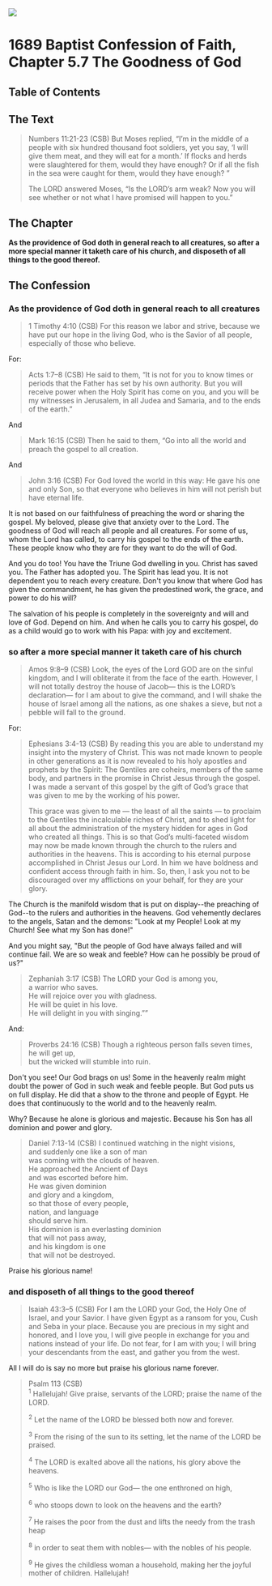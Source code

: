 <img class="intro-right" src="../images/art-1689.png">

# 1689 Baptist Confession of Faith, Chapter 5.7 The Goodness of God

## Table of Contents

<!-- toc -->

## The Text

>Numbers 11:21-23 (CSB) But Moses replied, “I’m in the middle of a people with six hundred thousand foot soldiers, yet you say, ‘I will give them meat, and they will eat for a month.’ If flocks and herds were slaughtered for them, would they have enough? Or if all the fish in the sea were caught for them, would they have enough? ”
>
>The LORD answered Moses, “Is the LORD’s arm weak? Now you will see whether or not what I have promised will happen to you.”

## The Chapter

**As the providence of God doth in general reach to all creatures, so after a more special manner it taketh care of his church, and disposeth of all things to the good thereof.**

## The Confession

### As the providence of God doth in general reach to all creatures

>1 Timothy 4:10 (CSB) For this reason we labor and strive, because we have put our hope in the living God, who is the Savior of all people, especially of those who believe.

For:

>Acts 1:7–8 (CSB) He said to them, “It is not for you to know times or periods that the Father has set by his own authority. But you will receive power when the Holy Spirit has come on you, and you will be my witnesses in Jerusalem, in all Judea and Samaria, and to the ends of the earth.”

And

>Mark 16:15 (CSB) Then he said to them, “Go into all the world and preach the gospel to all creation.

And

>John 3:16 (CSB) For God loved the world in this way: He gave his one and only Son, so that everyone who believes in him will not perish but have eternal life.

It is not based on our faithfulness of preaching the word or sharing the gospel. My beloved, please give that anxiety over to the Lord. The goodness of God will reach all people and all creatures. For some of us, whom the Lord has called, to carry his gospel to the ends of the earth. These people know who they are for they want to do the will of God.

And you do too! You have the Triune God dwelling in you. Christ has saved you. The Father has adopted you. The Spirit has lead you. It is not dependent you to reach every creature. Don't you know that where God has given the commandment, he has given the predestined work, the grace, and power to do his will?

The salvation of his people is completely in the sovereignty and will and love of God. Depend on him. And when he calls you to carry his gospel, do as a child would go to work with his Papa: with joy and excitement.

### so after a more special manner it taketh care of his church

>Amos 9:8–9 (CSB) Look, the eyes of the Lord GOD are on the sinful kingdom, and I will obliterate it from the face of the earth. However, I will not totally destroy the house of Jacob— this is the LORD’s declaration— for I am about to give the command, and I will shake the house of Israel among all the nations, as one shakes a sieve, but not a pebble will fall to the ground.

For:

>Ephesians 3:4-13 (CSB) By reading this you are able to understand my insight into the mystery of Christ. This was not made known to people in other generations as it is now revealed to his holy apostles and prophets by the Spirit: The Gentiles are coheirs, members of the same body, and partners in the promise in Christ Jesus through the gospel. I was made a servant of this gospel by the gift of God’s grace that was given to me by the working of his power.
>
>This grace was given to me — the least of all the saints — to proclaim to the Gentiles the incalculable riches of Christ, and to shed light for all about the administration of the mystery hidden for ages in God who created all things. This is so that God’s multi-faceted wisdom may now be made known through the church to the rulers and authorities in the heavens. This is according to his eternal purpose accomplished in Christ Jesus our Lord. In him we have boldness and confident access through faith in him. So, then, I ask you not to be discouraged over my afflictions on your behalf, for they are your glory.

The Church is the manifold wisdom that is put on display--the preaching of God--to the rulers and authorities in the heavens. God vehemently declares to the angels, Satan and the demons: "Look at my People! Look at my Church! See what my Son has done!"

And you might say, "But the people of God have always failed and will continue fail. We are so weak and feeble? How can he possibly be proud of us?"

>Zephaniah 3:17 (CSB) The LORD your God is among you,  
>a warrior who saves.  
>He will rejoice over you with gladness.  
>He will be quiet in his love.  
>He will delight in you with singing.””

And:

>Proverbs 24:16 (CSB) Though a righteous person falls seven times,  
>he will get up,  
>but the wicked will stumble into ruin.

Don't you see! Our God brags on us! Some in the heavenly realm might doubt the power of God in such weak and feeble people. But God puts us on full display. He did that a show to the throne and people of Egypt. He does that continuously to the world and to the heavenly realm.

Why? Because he alone is glorious and majestic. Because his Son has all dominion and power and glory.

>Daniel 7:13-14 (CSB) I continued watching in the night visions,  
>and suddenly one like a son of man  
>was coming with the clouds of heaven.  
>He approached the Ancient of Days  
>and was escorted before him.  
>He was given dominion  
>and glory and a kingdom,  
>so that those of every people,  
>nation, and language  
>should serve him.  
>His dominion is an everlasting dominion  
>that will not pass away,  
>and his kingdom is one  
>that will not be destroyed.

Praise his glorious name!

### and disposeth of all things to the good thereof

>Isaiah 43:3–5 (CSB) For I am the LORD your God, the Holy One of Israel, and your Savior. I have given Egypt as a ransom for you, Cush and Seba in your place. Because you are precious in my sight and honored, and I love you, I will give people in exchange for you and nations instead of your life. Do not fear, for I am with you; I will bring your descendants from the east, and gather you from the west.

All I will do is say no more but praise his glorious name forever.

>Psalm 113 (CSB)  
><sup>1</sup> Hallelujah! Give praise, servants of the LORD; praise the name of the LORD. 
>
><sup>2</sup> Let the name of the LORD be blessed both now and forever. 
>
><sup>3</sup> From the rising of the sun to its setting, let the name of the LORD be praised. 
>
><sup>4</sup> The LORD is exalted above all the nations, his glory above the heavens. 
>
><sup>5</sup> Who is like the LORD our God— the one enthroned on high, 
>
><sup>6</sup> who stoops down to look on the heavens and the earth? 
>
><sup>7</sup> He raises the poor from the dust and lifts the needy from the trash heap 
>
><sup>8</sup> in order to seat them with nobles— with the nobles of his people. 
>
><sup>9</sup> He gives the childless woman a household, making her the joyful mother of children. Hallelujah!
